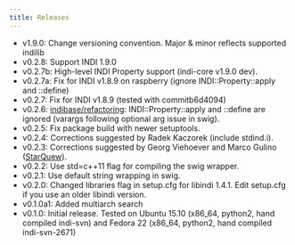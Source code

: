 ```yaml
---
title: Releases
---
```


-   v1.9.0: Change versioning convention. Major & minor reflects supported indilib 
-   v0.2.8: Support INDI 1.9.0
-   v0.2.7b: High-level INDI Property support (indi-core v1.9.0 dev).
-   v0.2.7a: Fix for INDI v1.8.9 on raspberry (ignore
    INDI::Property::apply and ::define)
-   v0.2.7: Fix for INDI v1.8.9 (tested with commitb6d4094)
-   v0.2.6:
    [indibase/refactoring](https://github.com/indilib/indi/pull/1302):
    INDI::Property::apply and ::define are ignored (varargs following
    optional arg issue in swig).
-   v0.2.5: Fix package build with newer setuptools.
-   v0.2.4: Corrections suggested by Radek Kaczorek (include stdind.i).
-   v0.2.3: Corrections suggested by Georg Viehoever and Marco Gulino
    ([StarQuew](https://github.com/GuLinux/StarQuew/)).
-   v0.2.2: Use std=c++11 flag for compiling the swig wrapper.
-   v0.2.1: Use default string wrapping in swig.
-   v0.2.0: Changed libraries flag in setup.cfg for libindi 1.4.1. Edit
    setup.cfg if you use an older libindi version.
-   v0.1.0a1: Added multiarch search
-   v0.1.0: Initial release. Tested on Ubuntu 15.10 (x86\_64, python2,
    hand compiled indi-svn) and Fedora 22 (x86\_64, python2, hand
    compiled indi-svn-2671)
